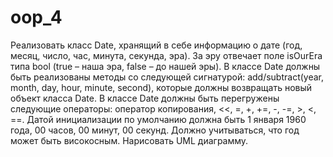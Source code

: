 # oop_4

Реализовать класс Date, хранящий в себе информацию о дате (год, месяц, число, час, минута, секунда, эра). За эру отвечает поле isOurEra типа bool (true – наша эра, false – до нашей эры).
В классе Date должны быть реализованы методы со следующей сигнатурой: add/subtract(year, month, day, hour, minute, second), которые должны возвращать новый объект класса Date.
В классе Date должны быть перегружены следующие операторы: оператор копирования, <<, =, +, +=, -, -=, >, <, ==.
Датой инициализации по умолчанию должна быть 1 января 1960 года, 00 часов, 00 минут, 00 секунд.
Должно учитываться, что год может быть високосным.
Нарисовать UML диаграмму.
